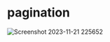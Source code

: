 # pagination
![Screenshot 2023-11-21 225652](https://github.com/rensibhimani/pagination/assets/137809172/3bcbb086-a854-47b9-bb10-8f96113fb5ee)
